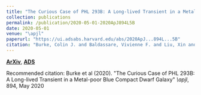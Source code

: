 ```yaml
---
title: "The Curious Case of PHL 293B: A Long-lived Transient in a Metal-poor Blue Compact Dwarf Galaxy"
collection: publications
permalink: /publication/2020-05-01-2020ApJ894L5B
date: 2020-05-01
venue: "\apjl"
paperurl: "https://ui.adsabs.harvard.edu/abs/2020ApJ...894L...5B"
citation: "Burke, Colin J. and Baldassare, Vivienne F. and Liu, Xin and Foley, Ryan J. and Shen, Yue and Palmese, Antonella and Guo, Hengxiao and Herner, Kenneth and Abbott, Tim M.~C. and Aguena, Michel and Allam, Sahar and Avila, Santiago and Bertin, Emmanuel and Brooks, David and Carnero Rosell, Aurelio and Carrasco Kind, Matias and Carretero, Jorge and da Costa, Luiz N. and De Vicente, Juan and Desai, Shantanu and Doel, Peter and Eifler, Tim F. and Everett, Spencer and Frieman, Josh and Garc'ia-Bellido, Juan and Gaztanaga, Enrique and Gruen, Daniel and Gruendl, Robert A. and Gschwend, Julia and Gutierrez, Gaston and Hollowood, Devon L. and Honscheid, Klaus and James, David J. and Krause, Elisabeth and Kuehn, Kyler and Maia, Marcio A.~G. and Menanteau, Felipe and Miquel, Ramon and Paz-Chinch'on, Francisco and Plazas, Andr'es A. and Sanchez, Eusebio and Santiago, Basilio and Scarpine, Vic and Serrano, Santiago and Sevilla-Noarbe, Ignacio and Smith, Mathew and Soares-Santos, Marcelle and Suchyta, Eric and Swanson, Molly E.~C. and Tarle, Gregory and Tucker, Douglas L. and Varga, Tamas Norbert and Walker, Alistair R. and DES Collaboration. &quot;The Curious Case of PHL 293B: A Long-lived Transient in a Metal-poor Blue Compact Dwarf Galaxy.&quot; <i>\apjl</i>, 894, May 2020"
---
```


[**ArXiv**](https://arxiv.org/abs/2002.12369), [**ADS**](https://ui.adsabs.harvard.edu/abs/2020ApJ...894L...5B)

Recommended citation: Burke et al (2020). "The Curious Case of PHL 293B: A Long-lived Transient in a Metal-poor Blue Compact Dwarf Galaxy" <i>\apjl</i>, 894, May 2020
